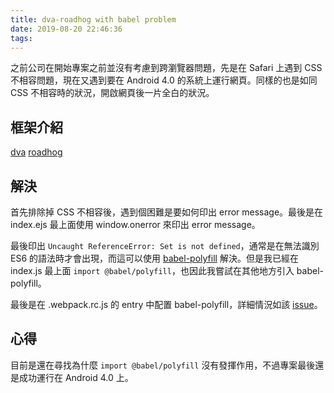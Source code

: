 ```yaml
---
title: dva-roadhog with babel problem
date: 2019-08-20 22:46:36
tags:
---
```

  之前公司在開始專案之前並沒有考慮到跨瀏覽器問題，先是在 Safari 上遇到 CSS 不相容問題，現在又遇到要在 Android 4.0 的系統上運行網頁。同樣的也是如同 CSS 不相容時的狀況，開啟網頁後一片全白的狀況。

## 框架介紹
  [dva](https://github.com/dvajs/dva)
  [roadhog](https://github.com/sorrycc/roadhog)

## 解決
   首先排除掉 CSS 不相容後，遇到個困難是要如何印出 error message。最後是在 index.ejs 最上面使用 window.onerror 來印出 error message。 

   最後印出 ```Uncaught ReferenceError: Set is not defined```，通常是在無法識別 ES6 的語法時才會出現，而這可以使用 [babel-polyfill](https://babeljs.io/docs/en/next/babel-polyfill.html) 解決。但是我已經在 index.js 最上面 ```import @babel/polyfill```，也因此我嘗試在其他地方引入 babel-polyfill。

   最後是在 .webpack.rc.js 的 entry 中配置 babel-polyfill，詳細情況如該 [issue](https://github.com/dvajs/dva/issues/1692#issuecomment-390560686)。

## 心得
   目前是還在尋找為什麼 ```import @babel/polyfill``` 沒有發揮作用，不過專案最後還是成功運行在 Android 4.0 上。